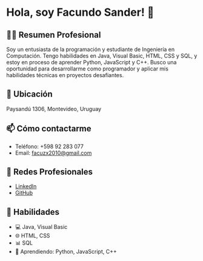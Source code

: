 # Hola, soy Facundo Sander! 👋

## 👨‍💻 Resumen Profesional

Soy un entusiasta de la programación y estudiante de Ingeniería en Computación. Tengo habilidades en Java, Visual Basic, HTML, CSS y SQL, y estoy en proceso de aprender Python, JavaScript y C++. Busco una oportunidad para desarrollarme como programador y aplicar mis habilidades técnicas en proyectos desafiantes.

## 📍 Ubicación

Paysandú 1306, Montevideo, Uruguay

## 📫 Cómo contactarme

- Teléfono: +598 92 283 077
- Email: facuzx2010@gmail.com

## 💼 Redes Profesionales

- [LinkedIn](https://www.linkedin.com/in/facundo-sander-1a6248126/)
- [GitHub](https://github.com/facundosander)

## 🚀 Habilidades 

- 💻 Java, Visual Basic
- 🌐 HTML, CSS
- 📊 SQL
- 🐍 Aprendiendo: Python, JavaScript, C++

